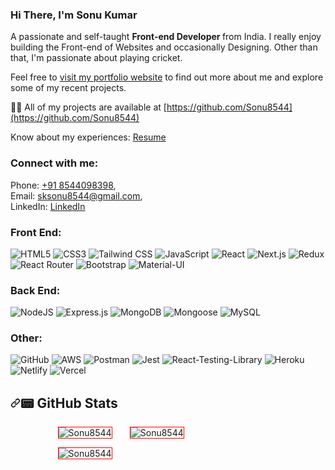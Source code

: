 <h3 align="left">Hi There, I'm Sonu Kumar</h3>
<p align="left"> A passionate and self-taught <strong>  Front-end Developer </strong> from India. I really enjoy building the Front-end of Websites and occasionally Designing. Other than that, I'm passionate about playing cricket. </p>

 Feel free to <a href="https://yourportfolio.com" target="_blank">visit my portfolio website</a> to find out more about me and explore some of my recent projects.



👨‍💻 All of my projects are available at [https://github.com/Sonu8544](https://github.com/Sonu8544)

Know about my experiences: [Resume](https://drive.google.com/file/d/154GriKQw-Qn6sora-ylFtJbroc1UO5ms/view?usp=drive_link)

<h3 style="text-align: left;">Connect with me:</h3>
<p>
    Phone: <a href="tel:+918544098398">+91 8544098398</a>,<br>
    Email: <a href="mailto:sksonu8544@gmail.com">sksonu8544@gmail.com</a>,<br>
    LinkedIn: <a href="https://www.linkedin.com/in/8544-sonukumar/">LinkedIn</a>
</p>

<h3 align="left">Front End:</h3>
<p align="left">
     
![HTML5](https://img.shields.io/badge/html5-e96b36.svg?style=for-the-badge&logo=html5&logoColor=white) ![CSS3](https://img.shields.io/badge/css3-%231572B6.svg?style=for-the-badge&logo=css3&logoColor=white) ![Tailwind CSS](https://img.shields.io/badge/Tailwind%20CSS-38B2AC?style=for-the-badge&logo=tailwind-css&logoColor=white)
 ![JavaScript](https://img.shields.io/badge/javascript-%23323330.svg?style=for-the-badge&logo=javascript&logoColor=%23F7DF1E) ![React](https://img.shields.io/badge/react-50bbd7.svg?style=for-the-badge&logo=react&logoColor=white) ![Next.js](https://img.shields.io/badge/Next.js-000000?style=for-the-badge&logo=next.js&logoColor=white)
 ![Redux](https://img.shields.io/badge/redux-%23593d88.svg?style=for-the-badge&logo=redux&logoColor=white) ![React Router](https://img.shields.io/badge/React_Router-CA4245?style=for-the-badge&logo=react-router&logoColor=white) ![Bootstrap](https://img.shields.io/badge/bootstrap-%23430098.svg?style=for-the-badge&logo=bootstrap&logoColor=white) ![Material-UI](https://img.shields.io/badge/Material--UI-0081CB?style=for-the-badge&logo=material-ui&logoColor=white)


</p>
<h3 align="left">Back End:</h3>
<p align="left">
     
 ![NodeJS](https://img.shields.io/badge/node.js-6DA55F?style=for-the-badge&logo=node.js&logoColor=white) ![Express.js](https://img.shields.io/badge/express.js-%23404d59.svg?style=for-the-badge&logo=express&logoColor=%2361DAFB) ![MongoDB](https://img.shields.io/badge/MongoDB-%234ea94b.svg?style=for-the-badge&logo=mongodb&logoColor=white) ![Mongoose](https://img.shields.io/badge/Mongoose-880000?style=for-the-badge&logo=mongoose&logoColor=white)
 ![MySQL](https://img.shields.io/badge/MySQL-%23007ACC.svg?style=for-the-badge&logo=mysql&logoColor=white) 

</p>

<h3 align="left">Other:</h3>
<p align="left">

 ![GitHub](https://img.shields.io/badge/GitHub-181717?style=for-the-badge&logo=github&logoColor=white) ![AWS](https://img.shields.io/badge/aws-%f76935.svg?style=for-the-badge&logo=aws&logoColor=white) ![Postman](https://img.shields.io/badge/postman-f76935?style=for-the-badge&logo=postman&logoColor=white) ![Jest](https://img.shields.io/badge/jest-963646?style=for-the-badge&logo=jest&logoColor=white) ![React-Testing-Library](https://img.shields.io/badge/react_Testing_Library-grey?style=for-the-badge&logo=reacttestinglibrary&logoColor=white) ![Heroku](https://img.shields.io/badge/heroku-%23430098.svg?style=for-the-badge&logo=heroku&logoColor=white) ![Netlify](https://img.shields.io/badge/netlify-%23000000.svg?style=for-the-badge&logo=netlify&logoColor=#00C7B7) ![Vercel](https://img.shields.io/badge/Vercel-grey?style=for-the-badge&logo=vercel&logoColor=white)

</p>

<h2 dir="auto"><a id="user-content--github-stats" class="anchor" aria-hidden="true" href="#-github-stats"><svg class="octicon octicon-link" viewBox="0 0 16 16" version="1.1" width="16" height="16" aria-hidden="true"><path fill-rule="evenodd" d="M7.775 3.275a.75.75 0 001.06 1.06l1.25-1.25a2 2 0 112.83 2.83l-2.5 2.5a2 2 0 01-2.83 0 .75.75 0 00-1.06 1.06 3.5 3.5 0 004.95 0l2.5-2.5a3.5 3.5 0 00-4.95-4.95l-1.25 1.25zm-4.69 9.64a2 2 0 010-2.83l2.5-2.5a2 2 0 012.83 0 .75.75 0 001.06-1.06 3.5 3.5 0 00-4.95 0l-2.5 2.5a3.5 3.5 0 004.95 4.95l1.25-1.25a.75.75 0 00-1.06-1.06l-1.25 1.25a2 2 0 01-2.83 0z"></path></svg></a><g-emoji class="g-emoji" alias="pager" fallback-src="https://github.githubassets.com/images/icons/emoji/unicode/1f4df.png">📟</g-emoji> GitHub Stats</h2>

<p> 
     <img align="left" style=" margin-left: 15%;  border: 1px solid red;" src="https://github-readme-stats-git-masterrstaa-rickstaa.vercel.app/api/top-langs/?username=Sonu8544" alt="Sonu8544" />
</p>
<p>
     <img align="center" style="max-width: 25%; margin-left: 5%;  border: 1px solid red;" src="https://github-readme-stats.vercel.app/api?username=Sonu8544&show_icons=true&locale=en" alt="Sonu8544" />
 </p>
 <p>    
     <img align="center" style="max-width: 100%; margin-left: 15%;  border: 1px solid red;" src="https://github-readme-streak-stats.herokuapp.com?user=Sonu8544" alt="Sonu8544" />

   </p>  
